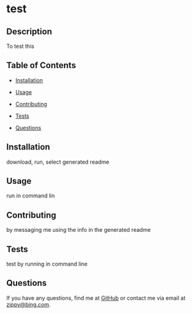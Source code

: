 # test



## Description
To test this

## Table of Contents
* [Installation](#installation)
* [Usage](#usage)

* [Contributing](#contributing)
* [Tests](#tests)
* [Questions](#questions)

## Installation
download, run, select generated readme

## Usage
run in command lin



## Contributing
by messaging me using the info in the generated readme

## Tests
test by running in command line

## Questions
If you have any questions, find me at [GitHub](https://github.com/Redwolf917) or contact me via email at zippy@bing.com.
